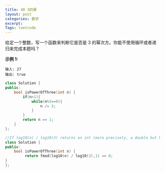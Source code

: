```yaml
---
title: 40 3的幂
layout: post
categories: 数学
excerpt: 
Tags: leetcode
---
```


给定一个整数，写一个函数来判断它是否是 3 的幂次方。你能不使用循环或者递归来完成本题吗？

**示例 1:**

```
输入: 27
输出: true
```

```c++
class Solution {
public:
    bool isPowerOfThree(int n) {
        if(n>1){
        	while(n%3==0){
        		n /= 3;
        	}
        }
        return n == 1;
    }
};

//If log10(n) / log10(3) returns an int (more precisely, a double but has 0 after decimal point), then n is a power of 3. 
class Solution {
public:
    bool isPowerOfThree(int n) {
    	 return fmod(log10(n) / log10(3),1) == 0;
}
};
```

